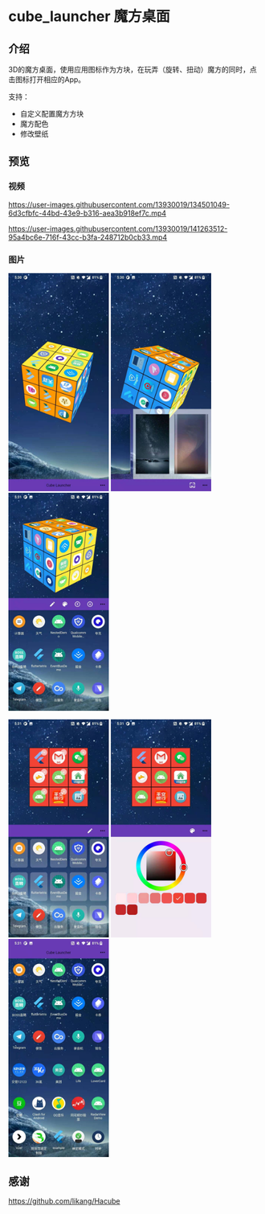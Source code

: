 # cube_launcher 魔方桌面

## 介绍

3D的魔方桌面，使用应用图标作为方块，在玩弄（旋转、扭动）魔方的同时，点击图标打开相应的App。

支持：  

* 自定义配置魔方方块
* 魔方配色 
* 修改壁纸

## 预览

### 视频

https://user-images.githubusercontent.com/13930019/134501049-6d3cfbfc-44bd-43e9-b316-aea3b918ef7c.mp4  

https://user-images.githubusercontent.com/13930019/141263512-95a4bc6e-716f-43cc-b3fa-248712b0cb33.mp4





### 图片

<img src="preview/preview_1.jpg" width="200">  <img src="preview/preview_2.jpg" width="200"> <img src="preview/preview_3.jpg" width="200">

<img src="preview/preview_4.jpg" width="200">  <img src="preview/preview_5.jpg" width="200"> <img src="preview/preview_6.jpg" width="200">

## 感谢

https://github.com/likang/Hacube
